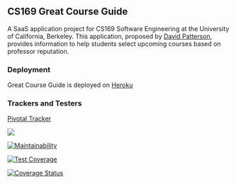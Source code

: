 ## CS169 Great Course Guide

A SaaS application project for CS169 Software Engineering at the University of California, Berkeley.
This application, proposed by [David Patterson](https://www2.eecs.berkeley.edu/Faculty/Homepages/patterson.html), provides 
information to help students select upcoming courses based on professor reputation.

### Deployment

Great Course Guide is deployed on [Heroku](https://cs169-great-course-guide.herokuapp.com/)

### Trackers and Testers

[Pivotal Tracker](https://www.pivotaltracker.com/n/projects/1541787)

[<img src="https://api.travis-ci.org/MarcusLee143/CS169_Great_Course_Guide.svg"/>](https://travis-ci.org/MarcusLee143/CS169_Great_Course_Guide)

[![Maintainability](https://api.codeclimate.com/v1/badges/cff679349717ecec648d/maintainability)](https://codeclimate.com/github/MarcusLee143/CS169_Great_Course_Guide/maintainability)

[![Test Coverage](https://api.codeclimate.com/v1/badges/cff679349717ecec648d/test_coverage)](https://codeclimate.com/github/MarcusLee143/CS169_Great_Course_Guide/test_coverage)

[![Coverage Status](https://coveralls.io/repos/github/MarcusLee143/CS169_Great_Course_Guide/badge.svg?branch=master)](https://coveralls.io/github/MarcusLee143/CS169_Great_Course_Guide?branch=master)
